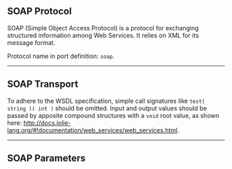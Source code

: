 ## SOAP Protocol

SOAP (Simple Object Access Protocol) is a protocol for exchanging structured information among Web Services. It relies on XML for its message format.

Protocol name in port definition: `soap`.

---

## SOAP Transport

To adhere to the WSDL specification, simple call signatures like `test( string )( int )` should be omitted. Input and output values should be passed by apposite compound structures with a `void` root value, as shown here: http://docs.jolie-lang.org/#!documentation/web_services/web_services.html.

---

## SOAP Parameters

<div class="code" src="soap.iol"></div>
